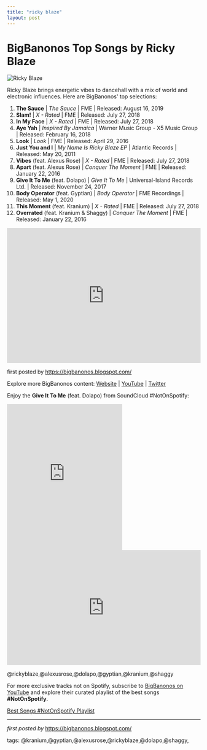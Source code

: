 ```yaml
---
title: "ricky blaze"
layout: post
---
```

<h1>BigBanonos Top Songs by Ricky Blaze</h1>
<img alt="Ricky Blaze" src="https://upload.wikimedia.org/wikipedia/en/thumb/d/db/Ricardo_%22Ricky_Blaze%22_Johnson_Jr.jpg/640px-Ricardo_%22Ricky_Blaze%22_Johnson_Jr.jpg" /> <p>Ricky Blaze brings energetic vibes to dancehall with a mix of world and electronic influences. Here are BigBanonos' top selections:</p> <ol> <li><strong>The Sauce</strong> | <em>The Sauce</em> | FME | Released: August 16, 2019</li> <li><strong>Slam!</strong> | <em>X - Rated</em> | FME | Released: July 27, 2018</li> <li><strong>In My Face</strong> | <em>X - Rated</em> | FME | Released: July 27, 2018</li> <li><strong>Aye Yah</strong> | <em>Inspired By Jamaica</em> | Warner Music Group - X5 Music Group | Released: February 16, 2018</li> <li><strong>Look</strong> | <em>Look</em> | FME | Released: April 29, 2016</li> <li><strong>Just You and I</strong> | <em>My Name Is Ricky Blaze EP</em> | Atlantic Records | Released: May 20, 2011</li> <li><strong>Vibes</strong> (feat. Alexus Rose) | <em>X - Rated</em> | FME | Released: July 27, 2018</li> <li><strong>Apart</strong> (feat. Alexus Rose) | <em>Conquer The Moment</em> | FME | Released: January 22, 2016</li> <li><strong>Give It To Me</strong> (feat. Dolapo) | <em>Give It To Me</em> | Universal-Island Records Ltd. | Released: November 24, 2017</li> <li><strong>Body Operator</strong> (feat. Gyptian) | <em>Body Operator</em> | FME Recordings | Released: May 1, 2020</li> <li><strong>This Moment</strong> (feat. Kranium) | <em>X - Rated</em> | FME | Released: July 27, 2018</li> <li><strong>Overrated</strong> (feat. Kranium & Shaggy) | <em>Conquer The Moment</em> | FME | Released: January 22, 2016</li>
</ol> <div> <iframe allow="autoplay; clipboard-write; encrypted-media; fullscreen; picture-in-picture" frameborder="0" height="352" loading="lazy" src="https://open.spotify.com/embed/playlist/0s4zWOpAiuEhtOvNLVYid0?utm_source=generator" width="100%"></iframe>
</div> <p>first posted by <a href="https://bigbanonos.blogspot.com/">https://bigbanonos.blogspot.com/</a></p> <div> <p>Explore more BigBanonos content: <a href="https://bigbanonos.blogspot.com/">Website</a> | <a href="https://www.youtube.com/@BigBanonos">YouTube</a> | <a href="https://x.com/bigbanonos">Twitter</a></p>
</div> <div> <p>Enjoy the <strong>Give It To Me</strong> (feat. Dolapo) from SoundCloud #NotOnSpotify:</p> <iframe allowtransparency="true" frameborder="0" height="380" src="https://open.spotify.com/embed?uri=spotify:track:2SrGsxYMCstYm8WeYWYTfR" width="300"></iframe> <iframe frameborder="no" height="300" scrolling="no" src="https://w.soundcloud.com/player/?url=https%3A//api.soundcloud.com/playlists/392125676&color=%23ff5500&auto_play=false&hide_related=false&show_comments=true&show_user=true&show_reposts=false&show_teaser=true&visual=true" width="100%"></iframe>
</div> <!--Tags-->
<p>@rickyblaze,@alexusrose,@dolapo,@gyptian,@kranium,@shaggy</p>


<!--Subscribe and Playlist Links-->
<div>
    <p>For more exclusive tracks not on Spotify, subscribe to <a href="https://www.youtube.com/@BigBanonos" target="_blank">BigBanonos on YouTube</a> and explore their curated playlist of the best songs <strong>#NotOnSpotify</strong>.</p>
    <p><a href="https://www.youtube.com/playlist?list=PLtuNtuTatqI0kFahUCbtbfenC_ET5O_tr" target="_blank">Best Songs #NotOnSpotify Playlist<br /></a></p></div>

<hr />

<p><em>first posted by</em> <a href="https://bigbanonos.blogspot.com/" rel="noopener" target="_new">https://bigbanonos.blogspot.com/</a></p>

<p>tags: @kranium,@gyptian,@alexusrose,@rickyblaze,@dolapo,@shaggy,</p>
